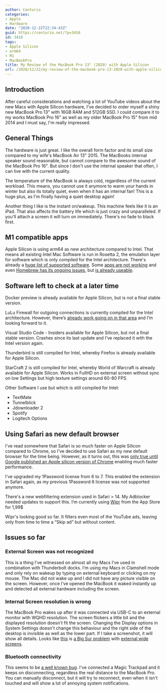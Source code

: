```yaml
---
author: Centurio
categories:
- Apple
- Hardware
date: "2020-12-22T22:34:43Z"
guid: https://centurio.net/?p=3416
id: 3416
tags:
- Apple Silicon
- arm64
- M1
- MacBookPro
title: My Review of the MacBook Pro 13" (2020) with Apple Silicon
url: /2020/12/22/my-review-of-the-macbook-pro-13-2020-with-apple-silicon/
---
```

## Introduction

After careful considerations and watching a lot of YouTube videos about the new Macs with Apple Silicon hardware, I've decided to order myself a shiny new MacBook Pro 13" with 16GB RAM and 512GB SSD. I could compare it to my works MacBook Pro 16" as well as my older MacBook Pro 15" from mid 2014 and I must say, I'm really impressed.

## General Things

The hardware is just great. I like the overall form factor and its small size compared to my wife's MacBook Air 13" 2015. The MacBooks internal speaker sound reasonable, but cannot compare to the awesome sound of the MacBook Pro 16". But since I don't use the internal speaker that often, I can live with the current quality.

The temperature of the MacBook is always cold, regardless of the current workload. This means, you cannot use it anymore to warm your hands in winter but also its totally quiet, even when it has an internal fan! This is a huge plus, as I'm finally having a quiet desktop again!

Another thing I like is the instant on/wakeup. This machine feels like it is an iPad. That also affects the battery life which is just crazy and unparalleled. If you'll attach a screen it will turn on immediately. There's no fade to black first.

## M1 compatible apps

Apple Silicon is using arm64 as new architecture compared to Intel. That means all existing Intel Mac Software is run in Rosetta 2, the emulation layer for software which is only compiled for the Intel architecture. There's already a [huge list of supported software](https://isapplesiliconready.com/de/for/m1). Some [apps are not working](https://forums.macrumors.com/threads/big-sur-working-not-working-apps.2242312/) and even [Homebrew has its ongoing issues](https://github.com/Homebrew/brew/issues/7857), but [is already useable](https://soffes.blog/homebrew-on-apple-silicon).

## Software left to check at a later time

Docker preview is already available for Apple Silicon, but is not a final stable version.

LuLu Firewall for outgoing connections is currently compiled for the Intel architecture. However, there’s [already work going on in that area](https://twitter.com/patrickwardle/status/1336144373549953024?s=20) and I’m looking forward to it.

Visual Studio Code - Insiders available for Apple Silicon, but not a final stable version. Crashes since its last update and I’ve replaced it with the Intel version again.

Thunderbird is still compiled for Intel, whereby Firefox is already available for Apple Silicon.

StarCraft 2 is still compiled for Intel, whereby World of Warcraft is already available for Apple Silicon. Works in FullHD on external screen without sync on low Settings but high texture settings around 60-80 FPS.

Other Software I use but which is still compiled for Intel:

  * TextMate
  * Tunnelblick
  * Jdownloader 2
  * Spotify
  * Logitech Options

## Using Safari as new default browser

I've read somewhere that Safari is so much faster on Apple Silicon compared to Chrome, so I've decided to use Safari as my new default browser for the time being. However, as it turns out, this was [only true until Google published an Apple silicon version of Chrome](https://www.imore.com/google-chrome-sees-2x-performance-boost-apple-silicon) enabling much faster performance.

I've upgraded my 1Password license from 6 to 7. This enabled the extension in Safari again, as my previous 1Password 6 license was not supported anymore.

There's a new webfiltering extension used in Safari > 14. My Adblocker needed  updates to support this. I’m currently using [Wipr](https://giorgiocalderolla.com/index.html) from the App Store for 1,99$[]()

Wipr's looking good so far. It filters even most of the YouTube ads, leaving only from time to time a “Skip ad” but without content.

## Issues so far

### External Screen was not recognized

This is a thing I’ve witnessed on almost all my Macs I’ve used in combination with Thunderbolt docks. I’m using my Macs in Clamshell mode and only rely on wakeup by typing on external keyboard or clicking on my mouse. The Mac did not wake up and I did not have any picture visible on the screen. However, once I’ve opened the MacBook it waked instantly up and detected all external hardware including the screen.

### Internal Screen resolution is wrong

The MacBook Pro wakes up after it was connected via USB-C to an external monitor with WQHD resolution. The screen flickers a little bit and the displayed resolution doesn't fit the screen. Changing the Display options in System Settings doesn't change this behaviour and the right side of the desktop is invisible as well as the lower part. If I take a screenshot, it will show all details. Looks like [this](https://developer.apple.com/forums/thread/654876) is [a Big Sur problem](https://forums.macrumors.com/threads/m1-air-ghosting-flickering-with-external-display.2271670) with [external wide screens](https://screenrant.com/apple-m1-mac-external-display-issue-app-solution/).

### Bluetooth connectivity

This seems to be [a well known bug](https://www.reddit.com/r/macmini/comments/jye3hc/m1_mac_mini_has_bluetooth_issues/). I've connected a Magic Trackpad and it keeps on disconnecting, regardless the real distance to the MacBook Pro. You can manually disconnect, but it will try to reconnect, even when it isn't touched and will show a lot of annoying system notifications.